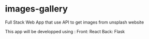 # images-gallery

Full Stack Web App that use API to get images from unsplash website

This app will be developped using :
Front: React
Back: Flask
